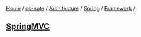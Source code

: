 [Home](https://mengxianbin.github.io) /
[cs-note](https://mengxianbin.github.io/cs-note/content) /
[Architecture](https://mengxianbin.github.io/cs-note/content/Architecture) /
[Spring](https://mengxianbin.github.io/cs-note/content/Architecture/Spring) /
[Framework](https://mengxianbin.github.io/cs-note/content/Architecture/Spring/Framework) /

## [SpringMVC](https://mengxianbin.github.io/cs-note/content/Architecture/Spring/Framework/SpringMVC)

